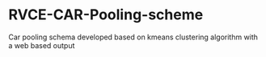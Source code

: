 # RVCE-CAR-Pooling-scheme
Car pooling schema developed based on kmeans clustering algorithm with a web based output
